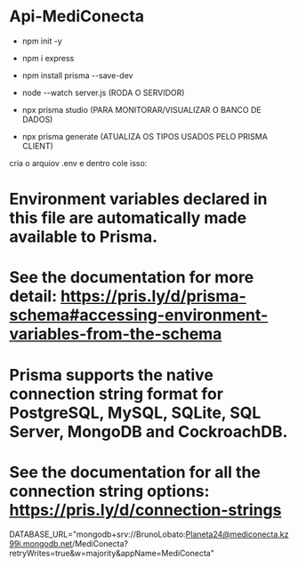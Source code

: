 # Api-MediConecta

- npm init -y 

- npm i express

- npm install prisma --save-dev

- node --watch server.js (RODA O SERVIDOR)

- npx prisma studio (PARA MONITORAR/VISUALIZAR O BANCO DE DADOS)

- npx prisma generate (ATUALIZA OS TIPOS USADOS PELO PRISMA CLIENT)



cria o arquiov .env e dentro cole isso:
# Environment variables declared in this file are automatically made available to Prisma.
# See the documentation for more detail: https://pris.ly/d/prisma-schema#accessing-environment-variables-from-the-schema

# Prisma supports the native connection string format for PostgreSQL, MySQL, SQLite, SQL Server, MongoDB and CockroachDB.
# See the documentation for all the connection string options: https://pris.ly/d/connection-strings

DATABASE_URL="mongodb+srv://BrunoLobato:Planeta24@mediconecta.kz99i.mongodb.net/MediConecta?retryWrites=true&w=majority&appName=MediConecta"
